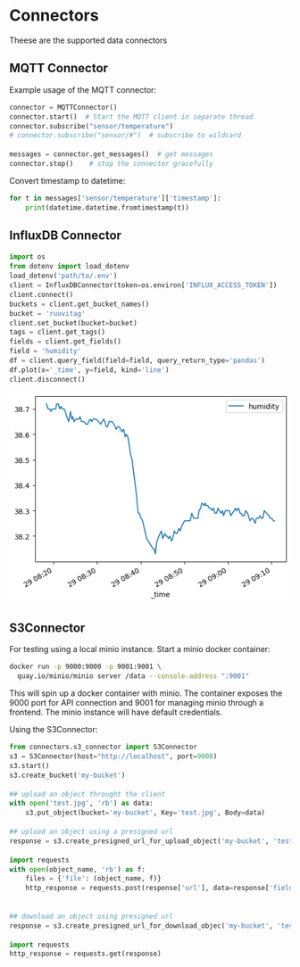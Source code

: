 # Connectors
Theese are the supported data connectors

## MQTT Connector

Example usage of the MQTT connector:
```python
connector = MQTTConnector()
connector.start()  # Start the MQTT client in separate thread
connector.subscribe("sensor/temperature")
# connector.subscribe("sensor/#")  # subscribe to wildcard

messages = connector.get_messages()  # get messages
connector.stop()    # stop the connector gracefully
```

Convert timestamp to datetime:
```python
for t in messages['sensor/temperature']['timestamp']:
    print(datetime.datetime.fromtimestamp(t))
```

## InfluxDB Connector

```python
import os
from dotenv import load_dotenv
load_dotenv('path/to/.env')
client = InfluxDBConnector(token=os.environ['INFLUX_ACCESS_TOKEN'])
client.connect()
buckets = client.get_bucket_names()
bucket = 'ruuvitag'
client.set_bucket(bucket=bucket)
tags = client.get_tags()
fields = client.get_fields()
field = 'humidity'
df = client.query_field(field=field, query_return_type='pandas')
df.plot(x='_time', y=field, kind='line')
client.disconnect()
```

![Image](../docs/img/humidity_output.png)


## S3Connector

For testing using a local minio instance. Start a minio docker container:

```bash
docker run -p 9000:9000 -p 9001:9001 \
  quay.io/minio/minio server /data --console-address ":9001"
```
This will spin up a docker container with minio. The container exposes the 9000 port for API connection and 9001 for managing minio through a frontend. The minio instance will have default credentials.

Using the S3Connector:
```python
from connectors.s3_connector import S3Connector
s3 = S3Connector(host="http://localhost", port=9000)
s3.start()
s3.create_bucket('my-bucket')

## upload an object throught the client
with open('test.jpg', 'rb') as data:
    s3.put_object(bucket='my-bucket', Key='test.jpg', Body=data)

## upload an object using a presigned url
response = s3.create_presigned_url_for_upload_object('my-bucket', 'test.txt')

import requests
with open(object_name, 'rb') as f:
    files = {'file': (object_name, f)}
    http_response = requests.post(response['url'], data=response['fields'], files=files)


## download an object using presigned url
response = s3.create_presigned_url_for_download_objec('my-bucket', 'test.txt')

import requests
http_response = requests.get(response)

```
